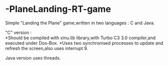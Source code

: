 # -PlaneLanding-RT-game

Simple "Landing the Plane" game,written in two languages : C and Java.

"C" version :  
*Should be compiled with xinu.lib library,with Turbo C3 3.0 compiler,and executed under Dos-Box.
*Uses two synchronised processes to update and refresh the screen,also uses interrupt 9.

Java version uses threads.
